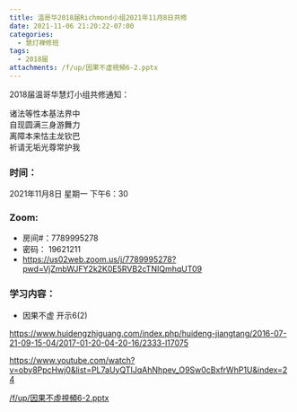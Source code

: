 ```yaml
---
title: 温哥华2018届Richmond小组2021年11月8日共修
date: 2021-11-06 21:20:22-07:00
categories:
  - 慧灯禅修班
tags:
  - 2018届
attachments: /f/up/因果不虛視頻6-2.pptx
---
```

2018届温哥华慧灯小组共修通知：

诸法等性本基法界中\
自现圆满三身游舞力\
离障本来怙主龙钦巴\
祈请无垢光尊常护我  

### 时间：

2021年11月8日 星期一 下午6：30

### Zoom:

* 房间#：7789995278 
* 密码： 19621211
* <https://us02web.zoom.us/j/7789995278?pwd=VjZmbWJFY2k2K0E5RVB2cTNIQmhqUT09>

### 学习内容：

* 因果不虚 开示6(2)

<https://www.huidengzhiguang.com/index.php/huideng-jiangtang/2016-07-21-09-15-04/2017-01-20-04-20-16/2333-l17075>

<https://www.youtube.com/watch?v=oby8PpcHwj0&list=PL7aUyQTIJqAhNhpev_O9Sw0cBxfrWhP1U&index=24>

[/f/up/因果不虛視頻6-2.pptx](https://s3.ca-central-1.wasabisys.com/hddata/f.huidengchanxiu.net/hdv/f/up/因果不虛視頻6-2.pptx)